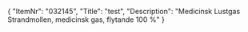 {
  "ItemNr": "032145",
  "Title": "test",
  "Description": "Medicinsk Lustgas Strandmollen, medicinsk gas, flytande 100 %"
}